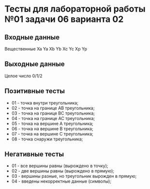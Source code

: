 # Тесты для лабораторной работы №01 задачи 06 варианта 02

## Входные данные
Вещественные Xa Ya Xb Yb Xc Yc Xp Yp

## Выходные данные
Целое число 0/1/2

## Позитивные тесты
- 01 - точка внутри треугольника;
- 02 - точка на границе AB треугольника;
- 03 - точка на границе BC треугольника;
- 04 - точка на границе AC треугольника;
- 05 - точка на вершине A треугольника;
- 06 - точка на вершине B треугольника;
- 07 - точка на вершине С треугольника;
- 08 - точка снаружи треугольника;

## Негативные тесты
- 01 - все вершины равны (вырождено в точку);
- 02 - две вершины равны (вырождено в прямую);
- 03 - вершины разные, но треугольник вырожден в прямую;
- 04 - введены некорректные данные (символы);
